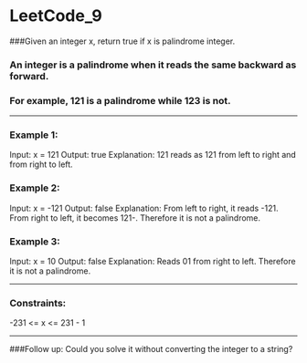 # LeetCode_9

###Given an integer x, return true if x is palindrome integer.

### An integer is a palindrome when it reads the same backward as forward.

### For example, 121 is a palindrome while 123 is not.
 
---

### Example 1:

Input: x = 121
Output: true
Explanation: 121 reads as 121 from left to right and from right to left.

### Example 2:

Input: x = -121
Output: false
Explanation: From left to right, it reads -121. From right to left, it becomes 121-. Therefore it is not a palindrome.

### Example 3:

Input: x = 10
Output: false
Explanation: Reads 01 from right to left. Therefore it is not a palindrome.
 
--- 

### Constraints:

-231 <= x <= 231 - 1
 
---

###Follow up: Could you solve it without converting the integer to a string?
